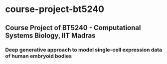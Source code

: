 # course-project-bt5240
## Course Project of BT5240 - Computational Systems Biology, IIT Madras 
### Deep generative approach to model single-cell expression data of human embryoid bodies


